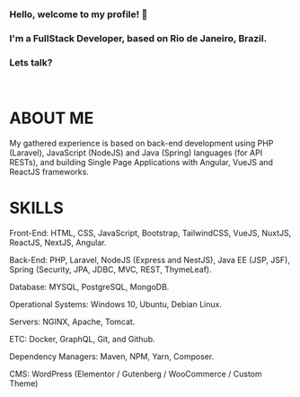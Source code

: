### Hello, welcome to my profile! 👋
### I'm a FullStack Developer, based on Rio de Janeiro, Brazil.
### Lets talk?

<br />

# ABOUT ME

My gathered experience is based on back-end development using PHP (Laravel), JavaScript (NodeJS) and Java (Spring) languages (for API RESTs), and building Single Page Applications with Angular, VueJS and ReactJS frameworks.

# SKILLS

Front-End: HTML, CSS, JavaScript, Bootstrap, TailwindCSS, VueJS, NuxtJS, ReactJS, NextJS, Angular.

Back-End: PHP, Laravel, NodeJS (Express and NestJS), Java EE (JSP, JSF), Spring (Security, JPA, JDBC, MVC, REST, ThymeLeaf).

Database: MYSQL, PostgreSQL, MongoDB.

Operational Systems: Windows 10, Ubuntu, Debian Linux.

Servers: NGINX, Apache, Tomcat.

ETC: Docker, GraphQL, Git, and Github.

Dependency Managers: Maven, NPM, Yarn, Composer.

CMS: WordPress (Elementor / Gutenberg / WooCommerce / Custom Theme)
